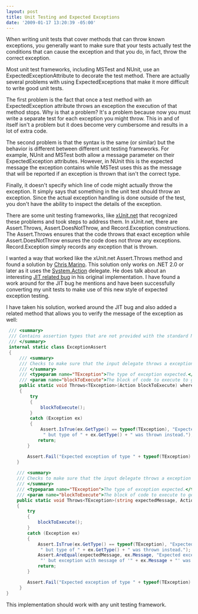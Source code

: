 ```yaml
---
layout: post
title: Unit Testing and Expected Exceptions
date: '2009-01-17 13:20:39 -05:00'
---
```


When writing unit tests that cover methods that can throw known exceptions, you generally want to make sure that your tests actually test the conditions that can cause the exception and that you do, in fact, throw the correct exception.

Most unit test frameworks, including MSTest and NUnit, use an ExpectedExceptionAttribute to decorate the test method. There are actually several problems with using ExpectedExceptions that make it more difficult to write good unit tests.

The first problem is the fact that once a test method with an ExpectedException attribute throws an exception the execution of that method stops. Why is that a problem? It's a problem because now you must write a separate test for each exception you might throw. This in and of itself isn't a problem but it does become very cumbersome and results in a lot of extra code.

The second problem is that the syntax is the same (or similar) but the behavior is different between different unit testing frameworks. For example, NUnit and MSTest both allow a message parameter on their ExpectedException attributes. However, in NUnit this is the expected message the exception contains while MSTest uses this as the message that will be reported if an exception is thrown that isn't the correct type.

Finally, it doesn't specify which line of code might actually throw the exception. It simply says that something in the unit test should throw an exception. Since the actual exception handling is done outside of the test, you don't have the ability to inspect the details of the exception.

There are some unit testing frameworks, like [xUnit.net](http://www.codeplex.com/xunit) that recognized these problems and took steps to address them. In xUnit.net, there are Assert.Throws, Assert.DoesNotThrow, and Record.Exception constructions. The Assert.Throws ensures that the code throws that exact exception while Assert.DoesNotThrow ensures the code does not throw any exceptions. Record.Exception simply records any exception that is thrown.

I wanted a way that worked like the xUnit.net Assert.Throws method and found a solution by [Chris Marino](http://srtsolutions.com/blogs/chrismarinos/archive/2008/06/06/testing-for-exceptions-in-unit-test-frameworks.aspx). This solution only works on .NET 2.0 or later as it uses the [System.Action](http://msdn2.microsoft.com/bb534741.aspx) delegate. He does talk about an interesting [JIT related bug](http://srtsolutions.com/blogs/chrismarinos/archive/2008/11/03/somebody-call-the-orkin-man.aspx) in his original implementation. I have found a work around for the JIT bug he mentions and have been successfully converting my unit tests to make use of this new style of expected exception testing.

I have taken his solution, worked around the JIT bug and also added a related method that allows you to verify the message of the exception as well:

```csharp
 /// <summary>
 /// Contains assertion types that are not provided with the standard MSTest assertions.
 /// </summary>
 internal static class ExceptionAssert
 {
     /// <summary>
     /// Checks to make sure that the input delegate throws a exception of type TException.
     /// </summary>
     /// <typeparam name="TException">The type of exception expected.</typeparam>
     /// <param name="blockToExecute">The block of code to execute to generate the exception.</param>
     public static void Throws<TException>(Action blockToExecute) where TException : System.Exception
     {
         try
         {
             blockToExecute();
         }
         catch (Exception ex)
         {
             Assert.IsTrue(ex.GetType() == typeof(TException), "Expected exception of type " + typeof(TException) +
              " but type of " + ex.GetType() + " was thrown instead.");
            return;
        }

        Assert.Fail("Expected exception of type " + typeof(TException) + " but no exception was thrown.");
    }
 
    /// <summary>
    /// Checks to make sure that the input delegate throws a exception of type TException.
    /// </summary>
    /// <typeparam name="TException">The type of exception expected.</typeparam>
    /// <param name="blockToExecute">The block of code to execute to generate the exception.</param>
    public static void Throws<TException>(string expectedMessage, Action blockToExecute) where TException : System.Exception
    {
        try
        {
            blockToExecute();
        }
        catch (Exception ex)
        {
            Assert.IsTrue(ex.GetType() == typeof(TException), "Expected exception of type " + typeof(TException) +
             " but type of " + ex.GetType() + " was thrown instead.");
            Assert.AreEqual(expectedMessage, ex.Message, "Expected exception with a message of '" + expectedMessage +
             "' but exception with message of '" + ex.Message + "' was thrown instead.");
            return;
        }

        Assert.Fail("Expected exception of type " + typeof(TException) + " but no exception was thrown.");
     }
}
```

This implementation should work with any unit testing framework.
